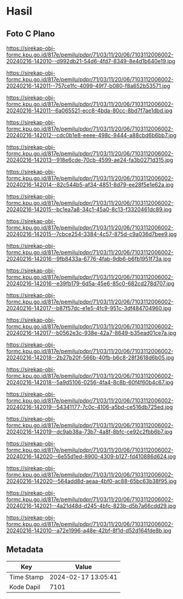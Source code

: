 # Hasil

## Foto C Plano

https://sirekap-obj-formc.kpu.go.id/817e/pemilu/pdpr/71/03/11/20/06/7103112006002-20240216-142010--d992db21-54d6-4fd7-8349-8e4d1b640e19.jpg

https://sirekap-obj-formc.kpu.go.id/817e/pemilu/pdpr/71/03/11/20/06/7103112006002-20240216-142011--757ce1fc-4099-49f7-b080-f8a652b53571.jpg

https://sirekap-obj-formc.kpu.go.id/817e/pemilu/pdpr/71/03/11/20/06/7103112006002-20240216-142011--6a065521-ecc8-4bda-80cc-8bd7f7ae1dbd.jpg

https://sirekap-obj-formc.kpu.go.id/817e/pemilu/pdpr/71/03/11/20/06/7103112006002-20240216-142012--cdc0b1e8-eeee-498c-9444-a88cbd6b6bb7.jpg

https://sirekap-obj-formc.kpu.go.id/817e/pemilu/pdpr/71/03/11/20/06/7103112006002-20240216-142013--918e6cde-70cb-4599-ae24-fa3b0271d315.jpg

https://sirekap-obj-formc.kpu.go.id/817e/pemilu/pdpr/71/03/11/20/06/7103112006002-20240216-142014--82c544b5-af34-4851-8d79-ee28f5e1e62a.jpg

https://sirekap-obj-formc.kpu.go.id/817e/pemilu/pdpr/71/03/11/20/06/7103112006002-20240216-142015--bc1ea7a8-34c1-45a0-8c13-f3320461dc89.jpg

https://sirekap-obj-formc.kpu.go.id/817e/pemilu/pdpr/71/03/11/20/06/7103112006002-20240216-142015--7cbce254-3384-4c57-875d-c9a036d7bee9.jpg

https://sirekap-obj-formc.kpu.go.id/817e/pemilu/pdpr/71/03/11/20/06/7103112006002-20240216-142016--9fb8433a-6776-4fab-9db6-b6fb1951f73a.jpg

https://sirekap-obj-formc.kpu.go.id/817e/pemilu/pdpr/71/03/11/20/06/7103112006002-20240216-142016--e39fb179-6d5a-45e6-85c0-682cd278d707.jpg

https://sirekap-obj-formc.kpu.go.id/817e/pemilu/pdpr/71/03/11/20/06/7103112006002-20240216-142017--b87f57dc-e1e5-4fc9-951c-3df484704960.jpg

https://sirekap-obj-formc.kpu.go.id/817e/pemilu/pdpr/71/03/11/20/06/7103112006002-20240216-142017--b0562e3c-938e-42a7-8649-b35ead01ce7a.jpg

https://sirekap-obj-formc.kpu.go.id/817e/pemilu/pdpr/71/03/11/20/06/7103112006002-20240216-142018--2b27b20f-566b-40fb-b6c8-28f3618d6b05.jpg

https://sirekap-obj-formc.kpu.go.id/817e/pemilu/pdpr/71/03/11/20/06/7103112006002-20240216-142018--5a9d5106-0256-4fa4-8c8b-60f4f60b4c67.jpg

https://sirekap-obj-formc.kpu.go.id/817e/pemilu/pdpr/71/03/11/20/06/7103112006002-20240216-142019--54341177-7c0c-4106-a5bd-ce516db725ed.jpg

https://sirekap-obj-formc.kpu.go.id/817e/pemilu/pdpr/71/03/11/20/06/7103112006002-20240216-142019--dc9ab38a-73b7-4a8f-8bfc-ce92c2fbb6b7.jpg

https://sirekap-obj-formc.kpu.go.id/817e/pemilu/pdpr/71/03/11/20/06/7103112006002-20240216-142020--6e55d1ed-8900-4309-b127-fd410886d624.jpg

https://sirekap-obj-formc.kpu.go.id/817e/pemilu/pdpr/71/03/11/20/06/7103112006002-20240216-142020--564add8d-aeaa-4bf0-ac88-65bc63b38f95.jpg

https://sirekap-obj-formc.kpu.go.id/817e/pemilu/pdpr/71/03/11/20/06/7103112006002-20240216-142021--4a21d48d-d245-4bfc-823b-d5b7a66cdd29.jpg

https://sirekap-obj-formc.kpu.go.id/817e/pemilu/pdpr/71/03/11/20/06/7103112006002-20240216-142010--a72e1996-a48e-42bf-8f1d-d52d164fde8b.jpg


## Metadata

| Key        | Value               |
| ---------- | ------------------- |
| Time Stamp | 2024-02-17 13:05:41 |
| Kode Dapil | 7101                |



